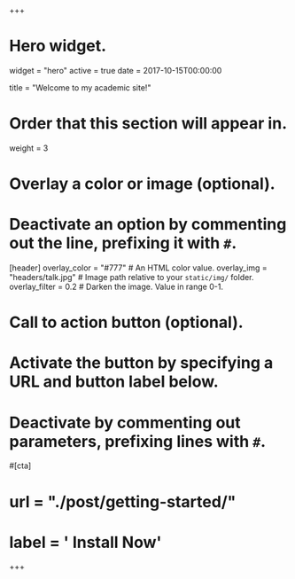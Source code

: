 +++
# Hero widget.
widget = "hero"
active = true
date = 2017-10-15T00:00:00

title = "Welcome to my academic site!"

# Order that this section will appear in.
weight = 3

# Overlay a color or image (optional).
#   Deactivate an option by commenting out the line, prefixing it with `#`.
[header]
  overlay_color = "#777"  # An HTML color value.
  overlay_img = "headers/talk.jpg"  # Image path relative to your `static/img/` folder.
  overlay_filter = 0.2  # Darken the image. Value in range 0-1.

# Call to action button (optional).
#   Activate the button by specifying a URL and button label below.
#   Deactivate by commenting out parameters, prefixing lines with `#`.
#[cta]
#  url = "./post/getting-started/"
#  label = '<i class="fa fa-download"></i> Install Now'

+++

 <br>
 <small>
 <br><br>
 <iframe style="display: ;" src="" scrolling="" width="" height="" frameborder=""></iframe>
 <iframe style="" src="" scrolling="" width="" height="" frameborder=""></iframe>

<script type="text/javascript">
  (function defer() {
    if (window.jQuery) {
      jQuery(document).ready(function(){
        GetLatestReleaseInfo();
      });
    } else {
      setTimeout(function() { defer() }, 50);
    }
  })();  
  function GetLatestReleaseInfo() {
    $.getJSON('').done(function (json) {
      let release = json[0];
      // let downloadURL = release.zipball_url;
      $('').text(' ');  
    });    
}  
</script>
